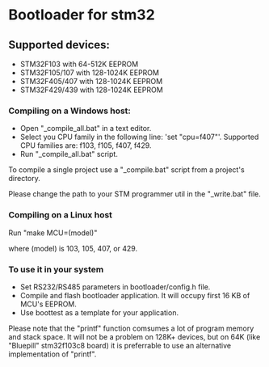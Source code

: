 # Bootloader for stm32

## Supported devices:
* STM32F103 with 64-512K EEPROM
* STM32F105/107 with 128-1024K EEPROM
* STM32F405/407 with 128-1024K EEPROM
* STM32F429/439 with 128-1024K EEPROM

### Compiling on a Windows host:
* Open "_compile_all.bat" in a text editor.
* Select you CPU family in the following line: 'set "cpu=f407"'. Supported CPU families are: f103, f105, f407, f429.
* Run "_compile_all.bat" script.

To compile a single project use a "_compile.bat" script from a project's directory.

Please change the path to your STM programmer util in the "_write.bat" file.

### Compiling on a Linux host
Run "make MCU=(model)"

where (model) is 103, 105, 407, or 429.

### To use it in your system
* Set RS232/RS485 parameters in bootloader/config.h file.
* Compile and flash bootloader application. It will occupy first 16 KB of MCU's EEPROM.
* Use boottest as a template for your application.

Please note that the "printf" function comsumes a lot of program memory and stack space.
It will not be a problem on 128K+ devices, but on 64K (like "Bluepill" stm32f103c8 board) it is preferrable to use an alternative implementation of "printf".
